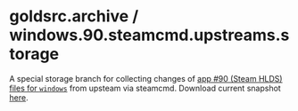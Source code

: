 # goldsrc.archive / windows.90.steamcmd.upstreams.storage
A special storage branch for collecting changes of [app #90 (Steam HLDS) files for `windows`](contents) from upsteam via steamcmd.
Download current snapshot [here](https://github.com/p5-vbnekit/goldsrc.archive/archive/refs/heads/windows.90.steamcmd.upstreams.storage.zip).
